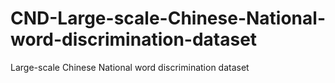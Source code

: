 # CND-Large-scale-Chinese-National-word-discrimination-dataset
Large-scale Chinese National word discrimination dataset
